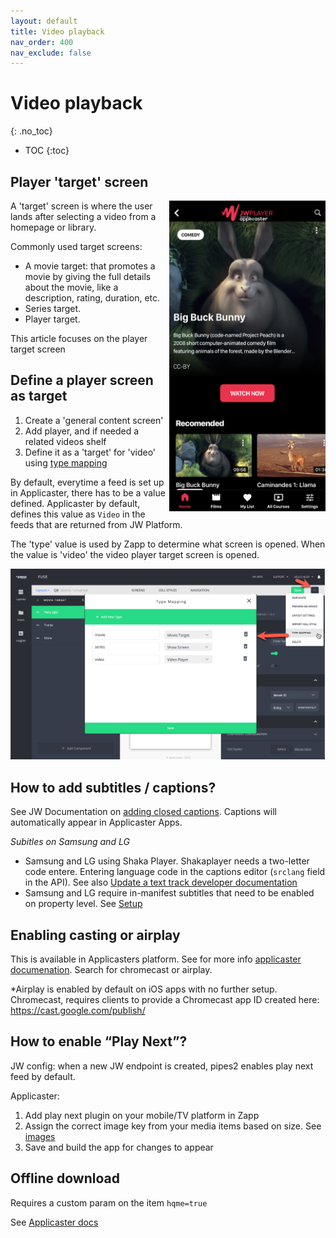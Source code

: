 ```yaml
---
layout: default
title: Video playback
nav_order: 400
nav_exclude: false
---
```

# Video playback 
{: .no_toc}

- TOC
{:toc}

## Player 'target' screen
<img align="right" src="./img/movie-target.png" width="250">
A 'target' screen is where the user lands after selecting a video from a homepage or library.

Commonly used target screens:
- A movie target: that promotes a movie by giving the full details about the movie, like a description, rating, duration, etc. 
- Series target. 
- Player target. 

This article focuses on the player target screen 

## Define a player screen as target
1. Create a 'general content screen' 
1. Add player, and if needed a related videos shelf
1. Define it as a 'target' for 'video' using [type mapping](https://docs.applicaster.com/using-zapp/app-building-walk-through/#add-type-mapping)

By default, everytime a feed is set up in Applicaster, there has to be a value defined. Applicaster by default, defines this value as `Video` in the feeds that are returned from JW Platform. 

The 'type' value is used by Zapp to determine what screen is opened. When the value is 'video' the video player target screen is opened. 

<img src="./img/type-mapping.png" width="1024">

## How to add subtitles / captions?
See JW Documentation on [adding closed captions](https://support.jwplayer.com/articles/how-to-add-closed-captions). Captions will automatically appear in Applicaster Apps. 

*Subitles on Samsung and LG*
- Samsung and LG using Shaka Player. Shakaplayer needs a two-letter code entere. Entering language code in the captions editor (`srclang` field in the API). See also [Update a text track developer documentation](https://developer.jwplayer.com/jwplayer/reference/patch_v2-sites-site-id-media-media-id-text-tracks-track-id-)
- Samsung and LG require in-manifest subtitles that need to be enabled on property level. See [Setup](https://jwplayer.github.io/applicaster-docs/setup.html#3-enable-captions-for-samsung-and-lg-optional)

## Enabling casting or airplay
This is available in Applicasters platform. See for more info [applicaster documenation](https://docs.applicaster.com/plugin-development/30-guides/50-plugins/50-player#properties). Search for chromecast or airplay.

*Airplay is enabled by default on iOS apps with no further setup. Chromecast, requires clients to provide a Chromecast app ID created here:
https://cast.google.com/publish/

## How to enable “Play Next”?
JW config: when a new JW endpoint is created, pipes2 enables play next feed by default.

Applicaster:
1. Add play next plugin on your mobile/TV platform in Zapp
1. Assign the correct image key from your media items based on size. See [images](https://jwplayer.github.io/applicaster-docs/)
1. Save and build the app for changes to appear

## Offline download
Requires a custom param on the item `hqme=true`

See [Applicaster docs](https://docs.applicaster.com/using-zapp/mobile/downloads/download-and-offline/)
